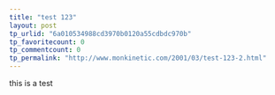 ```yaml
---
title: "test 123"
layout: post
tp_urlid: "6a010534988cd3970b0120a55cdbdc970b"
tp_favoritecount: 0
tp_commentcount: 0
tp_permalink: "http://www.monkinetic.com/2001/03/test-123-2.html"
---
```

this is a test
